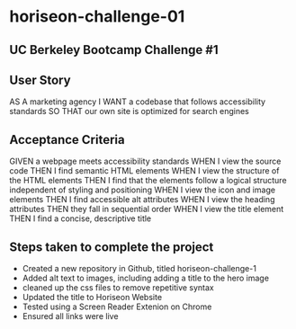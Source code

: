 # horiseon-challenge-01

## UC Berkeley Bootcamp Challenge #1

## User Story

AS A marketing agency
I WANT a codebase that follows accessibility standards
SO THAT our own site is optimized for search engines

## Acceptance Criteria

GIVEN a webpage meets accessibility standards
WHEN I view the source code
THEN I find semantic HTML elements
WHEN I view the structure of the HTML elements
THEN I find that the elements follow a logical structure independent of styling and positioning
WHEN I view the icon and image elements
THEN I find accessible alt attributes
WHEN I view the heading attributes
THEN they fall in sequential order
WHEN I view the title element
THEN I find a concise, descriptive title

## Steps taken to complete the project

- Created a new repository in Github, titled horiseon-challenge-1
- Added alt text to images, including adding a title to the hero image
- cleaned up the css files to remove repetitive syntax
- Updated the title to Horiseon Website
- Tested using a Screen Reader Extenion on Chrome
- Ensured all links were live
